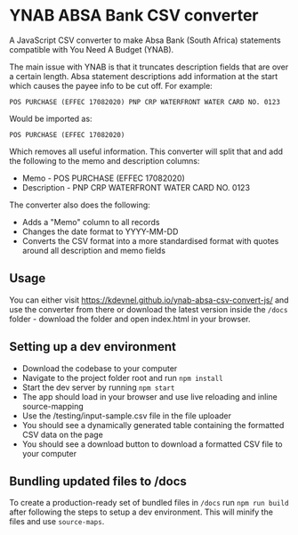 # YNAB ABSA Bank CSV converter

A JavaScript CSV converter to make Absa Bank (South Africa) statements compatible with You Need A Budget (YNAB).

The main issue with YNAB is that it truncates description fields that are over a certain length. Absa statement descriptions add information at the start which causes the payee info to be cut off. For example:

`POS PURCHASE (EFFEC 17082020) PNP CRP WATERFRONT WATER CARD NO. 0123`

Would be imported as:

`POS PURCHASE (EFFEC 17082020)`

Which removes all useful information. This converter will split that and add the following to the memo and description columns:

- Memo - POS PURCHASE (EFFEC 17082020)
- Description - PNP CRP WATERFRONT WATER CARD NO. 0123

The converter also does the following:

- Adds a "Memo" column to all records
- Changes the date format to YYYY-MM-DD
- Converts the CSV format into a more standardised format with quotes around all description and memo fields

## Usage

You can either visit https://kdevnel.github.io/ynab-absa-csv-convert-js/ and use the converter from there or download the latest version inside the `/docs` folder - download the folder and open index.html in your browser.

## Setting up a dev environment

- Download the codebase to your computer
- Navigate to the project folder root and run `npm install`
- Start the dev server by running `npm start`
- The app should load in your browser and use live reloading and inline source-mapping
- Use the /testing/input-sample.csv file in the file uploader
- You should see a dynamically generated table containing the formatted CSV data on the page
- You should see a download button to download a formatted CSV file to your computer

## Bundling updated files to /docs

To create a production-ready set of bundled files in `/docs` run `npm run build` after following the steps to setup a dev environment.
This will minify the files and use `source-maps`.
